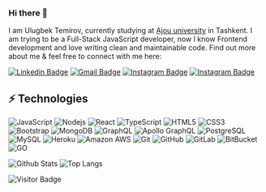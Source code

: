 ### Hi there 👋

I am Ulugbek Temirov, currently studying at [Ajou university](https://www.ajou.uz/) in Tashkent. I am trying to be a Full-Stack JavaScript developer, now I know Frontend development and love writing clean and maintainable code. Find out more about me & feel free to connect with me here:

[![Linkedin Badge](https://img.shields.io/badge/-UlugbekTemirov-blue?style=flat&logo=Linkedin&logoColor=white&link=https://www.linkedin.com/in/ulugbek-temirov-844a84208//)](https://www.linkedin.com/in/ulugbek-temirov-844a84208/)
[![Gmail Badge](https://img.shields.io/badge/-temirovulugbek2003@gmail.com-c14438?style=flat&logo=Gmail&logoColor=white&link=mailto:temirovulugbek2003@gmail.com)](mailto:temirovulugbek2003@gmail.com)
[![Instagram Badge](https://img.shields.io/badge/-ulugbek.exe-critical?style=flat&logo=instagram&logoColor=white&link=https://instagram.com/ulugbek.exe)](https://www.instagram.com/ulugbek.exe)
[![Instagram Badge](https://img.shields.io/badge/-TemirovUlugbek-orange?style=flat&logo=telegram&logoColor=white&link=https://www.t.me/TemirovUlugbek)](https://www.t.me/TemirovUlugbek)


## ⚡ Technologies

![JavaScript](https://img.shields.io/badge/-JavaScript-black?style=flat&logo=javascript)
![Nodejs](https://img.shields.io/badge/-Nodejs-orange?style=flat&logo=Node.js)
![React](https://img.shields.io/badge/-React-black?style=flat&logo=react)
![TypeScript](https://img.shields.io/badge/-TypeScript-007ACC?style=flat&logo=typescript&logoColor=white)
![HTML5](https://img.shields.io/badge/-HTML5-E34F26?style=flat&logo=html5&logoColor=white)
![CSS3](https://img.shields.io/badge/-CSS3-1572B6?style=flat&logo=css3)
![Bootstrap](https://img.shields.io/badge/-Bootstrap-563D7C?style=flat&logo=bootstrap&logoColor=white)
![MongoDB](https://img.shields.io/badge/-MongoDB-black?style=flat&logo=mongodb)
![GraphQL](https://img.shields.io/badge/-GraphQL-E10098?style=flat&logo=graphql)
![Apollo GraphQL](https://img.shields.io/badge/-Apollo%20GraphQL-311C87?style=flat&logo=apollo-graphql)
![PostgreSQL](https://img.shields.io/badge/-PostgreSQL-336791?style=flat&logo=postgresql&logoColor=white)
![MySQL](https://img.shields.io/badge/-MySQL-black?style=flat&logo=mysql&logoColor=white)
![Heroku](https://img.shields.io/badge/-Heroku-430098?style=flat&logo=heroku)
![Amazon AWS](https://img.shields.io/badge/Amazon%20AWS-232F3E?style=flat&logo=amazon-aws)
![Git](https://img.shields.io/badge/-Git-black?style=flat&logo=git)
![GitHub](https://img.shields.io/badge/-GitHub-181717?style=flat&logo=github)
![GitLab](https://img.shields.io/badge/-GitLab-FCA121?style=flat&logo=gitlab)
![BitBucket](https://img.shields.io/badge/-BitBucket-darkblue?style=flat&logo=bitbucket)
![GO](https://img.shields.io/badge/-Go-darkblue?style=flat&logo=bitbucket)

![Github Stats](https://github-readme-stats.vercel.app/api?username=khodza&count_private=true&show_icons=true&include_all_commits=true&theme=dark)
![Top Langs](https://github-readme-stats.vercel.app/api/top-langs/?username=khodza&hide=TeX&layout=compact&theme=dark)

![Visitor Badge](https://visitor-badge.laobi.icu/badge?page_id=khodza.khodza)
